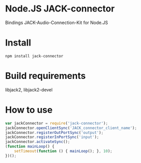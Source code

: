 # Node.JS JACK-connector

Bindings JACK-Audio-Connection-Kit for Node.JS

# Install
```
npm install jack-connector
```

# Build requirements
libjack2, libjack2-devel

# How to use
```javascript
var jackConnector = require('jack-connector');
jackConnector.openClientSync('JACK_connector_client_name');
jackConnector.registerOutPortSync('output');
jackConnector.registerInPortSync('input');
jackConnector.activateSync();
(function mainLoop() {
    setTimeout(function () { mainLoop(); }, 10);
})();
```
